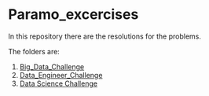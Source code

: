 # Paramo_excercises

In this repository there are the resolutions for the problems. 

The folders are:
1. [Big_Data_Challenge](https://github.com/adanfaraminian/Paramo_excercises/tree/main/Big_Data_Challenge)
2. [Data_Engineer_Challenge](https://github.com/adanfaraminian/Paramo_excercises/tree/main/Data_Engineer_Challenge)
3. [Data Science Challenge](https://github.com/adanfaraminian/Paramo_excercises/tree/main/Data_Science_Challenge)
